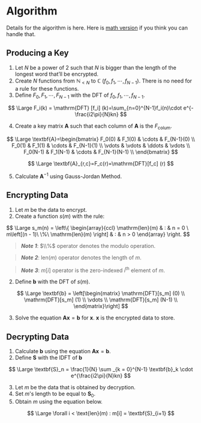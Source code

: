 # Algorithm

Details for the algorithm is here. Here is [math version](Math.md) if you think you can handle that.

## Producing a Key

1. Let $N$ be a power of $2$ such that $N$ is bigger than the length of the longest word that’ll be encrypted.
2. Create $N$ functions from $\mathbb{N}_ {< N}$ to $\mathbb{C}$ ($f_0, f_1, \cdots, f_{N-1}$). There is no need for a rule for these functions.
3. Define $F_0, F_1, \cdots, F_{N-1}$ with the $\mathrm{DFT}$ of $f_0, f_1, \cdots, f_{N-1}$.

$$
\Large
F_i(k) = \mathrm{DFT} [f_i] (k)=\sum_{n=0}^{N-1}f_i(n)\cdot e^{-\frac{i2\pi}{N}kn}
$$

4. Create a key matrix $\textbf{A}$ such that each column of $\textbf{A}$ is the $F_{\mathrm{colum}}$.

$$
\Large
\textbf{A}=\begin{bmatrix}
F_0(0) & F_1(0) & \cdots & F_{N-1}(0) \\
F_0(1) & F_1(1) & \cdots & F_{N-1}(1) \\
\vdots & \vdots & \ddots & \vdots \\
F_0(N-1) & F_1(N-1) & \cdots & F_{N-1}(N-1) \\
\end{bmatrix}
$$

$$
\Large
\textbf{A}_{r,c}=F_c(r)=\mathrm{DFT}[f_c] (r)
$$

5. Calculate $\textbf{A}^{-1}$ using Gauss-Jordan Method.

## Encrypting Data

1. Let $m$ be the data to encrypt.
2. Create a function $s(m)$ with the rule:

$$
\Large
s_m(n) = \left\\{ \begin{array}{ccl}
\mathrm{len}(m) & : & n = 0 \\
m\left[(n - 1)\ \\%\  \mathrm{len}(m) \right] & : & n > 0
\end{array} \right.
$$

> ***Note 1***: $\\%$ operator denotes the modulo operation. 

> ***Note 2***: $\mathrm{len}(m)$ operator denotes the length of $m$.

> ***Note 3***: $m[i]$ operator is the zero-indexed $i$<sup>th</sup> element of $m$.

2. Define $\textbf{b}$ with the $\mathrm{DFT}$ of $s(m)$.

$$
\Large
\textbf{b} = \left[\begin{matrix}
\mathrm{DFT}[s_m] (0) \\
\mathrm{DFT}[s_m] (1) \\
\vdots \\
\mathrm{DFT}[s_m] (N-1) \\
\end{matrix}\right]
$$

3. Solve the equation $\textbf{A}\textbf{x}=\textbf{b}$ for $\textbf{x}$. $\textbf{x}$ is the encrypted data to store.

## Decrypting Data

1. Calculate $\textbf{b}$ using the equation $\textbf{A}\textbf{x}=\textbf{b}$.
2. Define $\textbf{S}$ with the $\text{IDFT}$ of $\textbf{b}$

$$
\Large
\textbf{S}_n = \frac{1}{N} \sum _{k = 0}^{N-1} \textbf{b}_k \cdot e^{\frac{i2\pi}{N}kn}
$$

3. Let $m$ be the data that is obtained by decryption.
4. Set $m$'s length to be equal to $\textbf{S}_0$.
5. Obtain $m$ using the equation below.

$$
\Large
\forall i < \text{len}(m) : m[i] = \textbf{S}_{i+1}
$$

